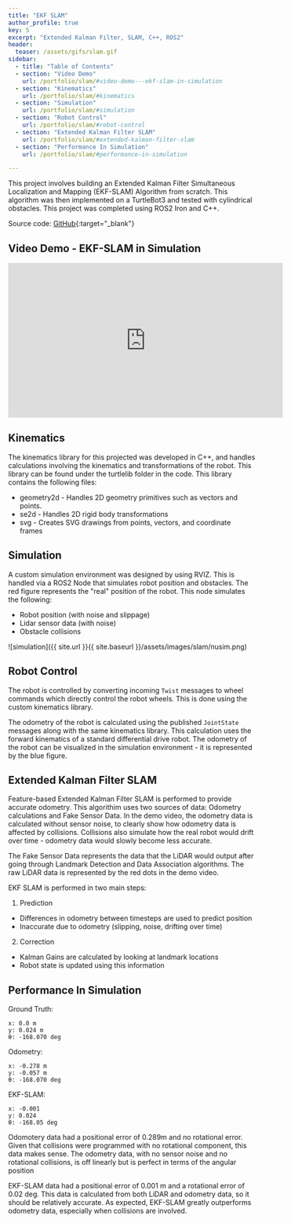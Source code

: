 ```yaml
---
title: "EKF SLAM"
author_profile: true
key: 5
excerpt: "Extended Kalman Filter, SLAM, C++, ROS2"
header:
  teaser: /assets/gifs/slam.gif
sidebar:
  - title: "Table of Contents"
  - section: "Video Demo"
    url: /portfolio/slam/#video-demo---ekf-slam-in-simulation
  - section: "Kinematics"
    url: /portfolio/slam/#kinematics
  - section: "Simulation"
    url: /portfolio/slam/#simulation
  - section: "Robot Control"
    url: /portfolio/slam/#robot-control
  - section: "Extended Kalman Filter SLAM"
    url: /portfolio/slam/#extended-kalman-filter-slam
  - section: "Performance In Simulation"
    url: /portfolio/slam/#performance-in-simulation

---
```

This project involves building an Extended Kalman Filter Simultaneous Localization and Mapping (EKF-SLAM) Algorithm from scratch. This algorithm was then implemented on a TurtleBot3 and tested with cylindrical obstacles. This project was completed using ROS2 Iron and C++.

Source code: [GitHub](https://github.com/kylew239/EKF-SLAM){:target="_blank"}

## Video Demo - EKF-SLAM in Simulation
<iframe width="560" height="315" src="https://www.youtube.com/embed/NvknFuvAxmg?si=F2ZKNfARoSRp7CFR" title="YouTube video player" frameborder="0" allow="accelerometer; autoplay; clipboard-write; encrypted-media; gyroscope; picture-in-picture; web-share" allowfullscreen></iframe>


## Kinematics
The kinematics library for this projected was developed in C++, and handles calculations involving the kinematics and transformations of the robot. This library can be found under the turtlelib folder in the code. This library contains the following files:
- geometry2d - Handles 2D geometry primitives such as vectors and points.
- se2d - Handles 2D rigid body transformations
- svg - Creates SVG drawings from points, vectors, and coordinate frames

## Simulation
A custom simulation environment was designed by using RVIZ. This is handled via a ROS2 Node that simulates robot position and obstacles. The red figure represents the "real" position of the robot. This node simulates the following:
* Robot position (with noise and slippage)
* Lidar sensor data (with noise)
* Obstacle collisions

![simulation]({{ site.url }}{{ site.baseurl }}/assets/images/slam/nusim.png)

## Robot Control
The robot is controlled by converting incoming `Twist` messages to wheel commands which directly control the robot wheels. This is done using the custom kinematics library.

The odometry of the robot is calculated using the published `JointState` messages along with the same kinematics library. This calculation uses the forward kinematics of a standard differential drive robot. The odometry of the robot can be visualized in the simulation environment - it is represented by the blue figure.


## Extended Kalman Filter SLAM
Feature-based Extended Kalman Filter SLAM is performed to provide accurate odometry. This algorithim uses two sources of data: Odometry calculations and Fake Sensor Data. In the demo video, the odometry data is calculated without sensor noise, to clearly show how odometry data is affected by collisions. Collisions also simulate how the real robot would drift over time - odometry data would slowly become less accurate.

The Fake Sensor Data represents the data that the LiDAR would output after going through Landmark Detection and Data Association algorithms. The raw LiDAR data is represented by the red dots in the demo video.

EKF SLAM is performed in two main steps:
1. Prediction
  * Differences in odometry between timesteps are used to predict position
  * Inaccurate due to odometry (slipping, noise, drifting over time)
2. Correction
  * Kalman Gains are calculated by looking at landmark locations
  * Robot state is updated using this information

## Performance In Simulation
Ground Truth:
```
x: 0.0 m
y: 0.024 m
θ: -168.070 deg
```

Odometry:
```
x: -0.278 m
y: -0.057 m
θ: -168.070 deg
```

EKF-SLAM:
```
x: -0.001
y: 0.024
θ: -168.05 deg
```

Odomotery data had a positional error of 0.289m and no rotational error. Given that collisions were programmed with no rotational component, this data makes sense. The odometry data, with no sensor noise and no rotational collisions, is off linearly but is perfect in terms of the angular position

EKF-SLAM data had a positional error of 0.001 m and a rotational error of 0.02 deg. This data is calculated from both LiDAR and odometry data, so it should be relatively accurate. As expected, EKF-SLAM greatly outperforms odometry data, especially when collisions are involved.
